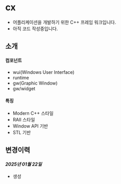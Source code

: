 # cx
- 어플리케이션을 개발하기 위한 C++ 프레임 워크입니다.
- 아직 코드 작성중입니다.




## 소개




#### 컴포넌트
- wui(Windows User Interface)
- runtime
- gw(Graphic Window)
- gw/widget





#### 특징
- Modern C++ 스타일 
- RAII 스타일
- Window API 기반 
- STL 기반 




## 변경이력

#### _2025년 01월 22일_
- 생성




